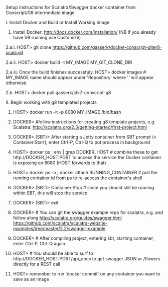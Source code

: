 Setup instructions for Scalatra/Swagger docker container from Conscript/G8 intermediate image

I. Install Docker and Build or Install Working Image

 1. Install Docker: http://docs.docker.com/installation/ (NB if you already have VB running use Customize)

 2.a.i. HOST> git clone https://github.com/gasserk/docker-conscript-giter8-scala.git

 2.a.ii. HOST> docker build -t MY_IMAGE MY_GIT_CLONE_DIR

 2.a.iii. Once the build finishes successfuly, 
 HOST> docker images # MY_IMAGE name should appear under 'Repository' where '<none>' will appear otherwise

 2.b. HOST> docker pull gasserk/jdk7-conscript-g8

II.  Begin working with g8 templated projects

 1. HOST> docker run -it -p 8080 MY_IMAGE /bin/bash

 2. DOCKER> #follow instructions for creating g8 template projects, 
 e.g. Scalatra: http://scalatra.org/2.3/getting-started/first-project.html

 3. DOCKER> (SBT)> After starting a Jetty container from SBT prompt (> Container:Start), 
 enter Ctrl-P, Ctrl-Q to put process in background

 4. HOST> docker ps ; env | grep DOCKER_HOST # combine these to get http://DOCKER_HOST:PORT to access the
 service the Docker container is exposing on 8080 (HOST forwards to that)

 5. HOST> docker ps -a ; docker attach RUNNING_CONTAINER # pull the running container id from ps to
 re-access the container's shell

 6. DOCKER> (SBT)> Container:Stop # since you should still be running within SBT, this will stop the service

 7. DOCKER> (SBT)> exit

 8. DOCKER> # You can git the swagger example repo for scalatra, e.g. and follow along
 http://scalatra.org/guides/swagger.html
 https://github.com/scalatra/scalatra-website-examples/tree/master/2.2/swagger-example 

 9. DOCKER> # After compiling project, entering sbt, starting container, enter Ctrl-P, Ctrl-Q again

 10. HOST> # You should be able to surf to http://DOCKER_HOST:PORT/api_docs to get swagger JSON or 
 /flowers directly for a REST call
 
 11. HOST> remember to run 'docker commit' on any container you want to save as an image
